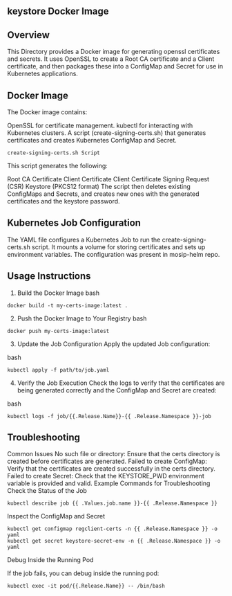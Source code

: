 ## keystore Docker Image
## Overview
This Directory provides a Docker image for generating openssl certificates and secrets. It uses OpenSSL to create a Root CA certificate and a Client certificate, and then packages these into a ConfigMap and Secret for use in Kubernetes applications.
## Docker Image
The Docker image contains:

OpenSSL for certificate management.
kubectl for interacting with Kubernetes clusters.
A script (create-signing-certs.sh) that generates certificates and creates Kubernetes ConfigMap and Secret.
```
create-signing-certs.sh Script
```
This script generates the following:

Root CA Certificate
Client Certificate
Client Certificate Signing Request (CSR)
Keystore (PKCS12 format)
The script then deletes existing ConfigMaps and Secrets, and creates new ones with the generated certificates and the keystore password.


## Kubernetes Job Configuration
The YAML file configures a Kubernetes Job to run the create-signing-certs.sh script. It mounts a volume for storing certificates and sets up environment variables.
The configuration was present in mosip-helm repo.


## Usage Instructions
1. Build the Docker Image
bash
```
docker build -t my-certs-image:latest .
```
2. Push the Docker Image to Your Registry
bash
```
docker push my-certs-image:latest
```
3. Update the Job Configuration
Apply the updated Job configuration:

bash
```
kubectl apply -f path/to/job.yaml
```
4. Verify the Job Execution
Check the logs to verify that the certificates are being generated correctly and the ConfigMap and Secret are created:

bash
```
kubectl logs -f job/{{.Release.Name}}-{{ .Release.Namespace }}-job
```
## Troubleshooting
Common Issues
No such file or directory: Ensure that the certs directory is created before certificates are generated.
Failed to create ConfigMap: Verify that the certificates are created successfully in the certs directory.
Failed to create Secret: Check that the KEYSTORE_PWD environment variable is provided and valid.
Example Commands for Troubleshooting
Check the Status of the Job

```
kubectl describe job {{ .Values.job.name }}-{{ .Release.Namespace }}
```
Inspect the ConfigMap and Secret
```
kubectl get configmap regclient-certs -n {{ .Release.Namespace }} -o yaml
kubectl get secret keystore-secret-env -n {{ .Release.Namespace }} -o yaml
```
Debug Inside the Running Pod

If the job fails, you can debug inside the running pod:
```
kubectl exec -it pod/{{.Release.Name}} -- /bin/bash
```
